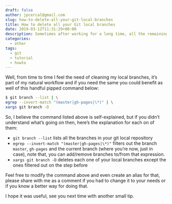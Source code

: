 ```yaml
---
draft: false
author: jpcercal@gmail.com
slug: how-to-delete-all-your-git-local-branches
title: How to delete all your Git local branches
date: 2019-03-12T11:31:29+00:00
description: Sometimes after working for a long time, all the remaining local branches are just taking up space. Here's a small snippet to remove all your local branches in one go.
categories:
  - other
tags: 
  - git
  - tutorial
  - howto
---
```


Well, from time to time I feel the need of cleaning my local branches, it’s part of my natural workflow and if you need the same you could benefit as well of this handful pipped command below:

```bash
$ git branch --list | \
egrep --invert-match "(master|gh-pages|\*)" | \
xargs git branch -D
```

So, I believe the command listed above is self-explained, but if you didn’t understand what’s going on then, here’s the explanation for each on of them:

- `git branch --list` lists all the branches in your git local repository
- `egrep --invert-match "(master|gh-pages|\*)"` filters out the branch `master`, `gh-pages` and the current branch (where you’re now, just in case), note that, you can add/remove branches to/from that expression.
- `xargs git branch -D` deletes each one of your local branches except the ones filtered out on the step before


Feel free to modify the command above and even create an alias for that, please share with me as a comment if you had to change it to your needs or if you know a better way for doing that.

I hope it was useful, see you next time with another small tip.
